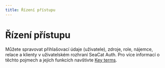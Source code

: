 ```yaml
---
title: Řízení přístupu
---
```


# Řízení přístupu

Můžete spravovat přihlašovací údaje (uživatele), zdroje, role, nájemce, relace a klienty v uživatelském rozhraní SeaCat Auth. Pro více informací o těchto pojmech a jejich funkcích navštivte [Key terms](./key-terms.md).